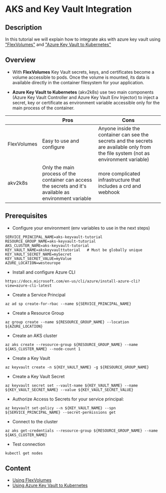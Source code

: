 # AKS and Key Vault Integration

## Description

In this tutorial we will explain how to integrate aks with azure key vault using ["FlexVolumes"](https://github.com/Azure/kubernetes-keyvault-flexvol) and ["Azure Key Vault to Kubernetes"](https://github.com/SparebankenVest/azure-key-vault-to-kubernetes)

## Overview

 - With **FlexVolumes** Key Vault secrets, keys, and certificates become a volume accessible to pods. Once the volume is mounted, its data is available directly in the container filesystem for your application.

 - **Azure Key Vault to Kubernetes** (akv2k8s) use two main components (Azure Key Vault Controller and Azure Key Vault Env Injector) to inject a secret, key or certificate as environment variable accessible only for the main process of the container.

|             | Pros                                                                                                     | Cons                                                                                                                                  |
|-------------|----------------------------------------------------------------------------------------------------------|---------------------------------------------------------------------------------------------------------------------------------------|
| FlexVolumes | Easy to use and configure                                                                                | Anyone inside the container can see the secrets and the secrets are available only from the file system (not as environment variable) |
| akv2k8s     | Only the main process of the container can access the secrets and it's available as environment variable | more complicated infrastructure that includes a crd and webhook                                                                        |

## Prerequisites

 - Configure your environment (env variables to use in the next steps)

 ```
 SERVICE_PRINCIPAL_NAME=aks-keyvault-tutorial
 RESOURCE_GROUP_NAME=aks-keyvault-tutorial
 AKS_CLUSTER_NAME=aks-keyvault-tutorial
 KEY_VAULT_NAME=akskeyvaulttutorial   # Must be globally unique
 KEY_VAULT_SECRET_NAME=mySecret
 KEY_VAULT_SECRET_VALUE=myValue
 AZURE_LOCATION=westeurope
 ```

 - Install and configure Azure CLI

 ```
 https://docs.microsoft.com/en-us/cli/azure/install-azure-cli?view=azure-cli-latest
 ```

- Create a Service Principal

 ```
 az ad sp create-for-rbac --name ${SERVICE_PRINCIPAL_NAME}
 ```

 - Create a Resource Group

 ```
 az group create --name ${RESOURCE_GROUP_NAME} --location ${AZURE_LOCATION}
 ```

 - Create an AKS cluster

 ```
 az aks create --resource-group ${RESOURCE_GROUP_NAME} --name ${AKS_CLUSTER_NAME} --node-count 1
 ```

 - Create a Key Vault
 
 ```
 az keyvault create -n ${KEY_VAULT_NAME} -g ${RESOURCE_GROUP_NAME}
 ```

 - Create a Key Vault Secret

 ```
 az keyvault secret set --vault-name ${KEY_VAULT_NAME} --name ${KEY_VAULT_SECRET_NAME} --value ${KEY_VAULT_SECRET_VALUE}
 ```

 - Authorize Access to Secrets for your service principal:

 ```
 az keyvault set-policy --n ${KEY_VAULT_NAME} --spn ${SERVICE_PRINCIPAL_NAME} --secret-permissions get 
 ```

 - Connect to the cluster

 ```
 az aks get-credentials --resource-group ${RESOURCE_GROUP_NAME} --name ${AKS_CLUSTER_NAME}
 ```

 - Test connection

 ```
 kubectl get nodes
 ```

## Content

 - [Using FlexVolumes](/flexvolumes/README.md)
 - [Using Azure Key Vault to Kubernetes](/akv2k8s/README.md)